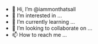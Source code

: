 - 👋 Hi, I’m @iammonthatsall
- 👀 I’m interested in ...
- 🌱 I’m currently learning ...
- 💞️ I’m looking to collaborate on ...
- 📫 How to reach me ...

<!---
iammonthatsall/iammonthatsall is a ✨ special ✨ repository because its `README.md` (this file) appears on your GitHub profile.
You can click the Preview link to take a look at your changes.
--->
